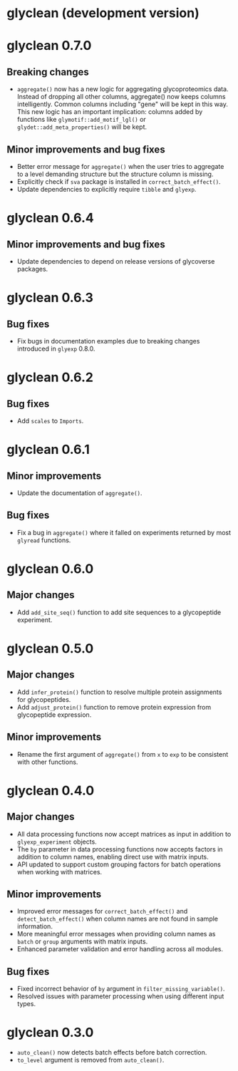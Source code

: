 # glyclean (development version)

# glyclean 0.7.0

## Breaking changes

- `aggregate()` now has a new logic for aggregating glycoproteomics data. Instead of dropping all other columns, aggregate() now keeps columns intelligently. Common columns including "gene" will be kept in this way. This new logic has an important implication: columns added by functions like `glymotif::add_motif_lgl()` or `glydet::add_meta_properties()` will be kept.

## Minor improvements and bug fixes

- Better error message for `aggregate()` when the user tries to aggregate to a level demanding structure but the structure column is missing.
- Explicitly check if `sva` package is installed in `correct_batch_effect()`.
- Update dependencies to explicitly require `tibble` and `glyexp`.

# glyclean 0.6.4

## Minor improvements and bug fixes

-  Update dependencies to depend on release versions of glycoverse packages.

# glyclean 0.6.3

## Bug fixes

- Fix bugs in documentation examples due to breaking changes introduced in `glyexp` 0.8.0.

# glyclean 0.6.2

## Bug fixes

- Add `scales` to `Imports`.

# glyclean 0.6.1

## Minor improvements

- Update the documentation of `aggregate()`.

## Bug fixes

- Fix a bug in `aggregate()` where it falled on experiments returned by most `glyread` functions.

# glyclean 0.6.0

## Major changes

- Add `add_site_seq()` function to add site sequences to a glycopeptide experiment.

# glyclean 0.5.0

## Major changes

- Add `infer_protein()` function to resolve multiple protein assignments for glycopeptides.
- Add `adjust_protein()` function to remove protein expression from glycopeptide expression.

## Minor improvements

- Rename the first argument of `aggregate()` from `x` to `exp` to be consistent with other functions.

# glyclean 0.4.0

## Major changes

- All data processing functions now accept matrices as input in addition to `glyexp_experiment` objects.
- The `by` parameter in data processing functions now accepts factors in addition to column names, 
  enabling direct use with matrix inputs.
- API updated to support custom grouping factors for batch operations when working with matrices.

## Minor improvements

- Improved error messages for `correct_batch_effect()` and `detect_batch_effect()` when column 
  names are not found in sample information.
- More meaningful error messages when providing column names as `batch` or `group` arguments 
  with matrix inputs.
- Enhanced parameter validation and error handling across all modules.

## Bug fixes

- Fixed incorrect behavior of `by` argument in `filter_missing_variable()`.
- Resolved issues with parameter processing when using different input types.

# glyclean 0.3.0

- `auto_clean()` now detects batch effects before batch correction.
- `to_level` argument is removed from `auto_clean()`.
